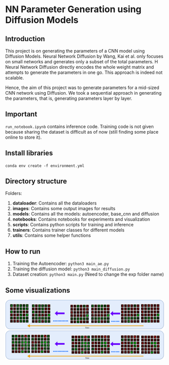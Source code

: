 <!-- ## MGM Project -->

# NN Parameter Generation using Diffusion Models

## Introduction
This project is on generating the parameters of a CNN model using Diffusion Models. Neural Network Diffusion by Wang, Kai et al. only focuses on small networks and generates only a subset of the total parameters. H Neural Network Diffusion directly encodes the whole weight matrix and attempts to generate the parameters in one go. This approach is indeed not scalable. 

Hence, the aim of this project was to generate parameters for a mid-sized CNN network using Diffusion. We took a sequential approach in generating the parameters, that is, generating parameters layer by layer.

## Important
`run_notebook.ipynb` contains inference code. Training code is not given because sharing the dataset is difficult as of now (still finding some place online to store it). 

## Install libraries

``conda env create -f environment.yml``

## Directory structure
Folders:
1. **dataloader**: Contains all the dataloaders
2. **images**: Contains some output images for results
3. **models**: Contains all the models: autoencoder, base_cnn and diffusion
4. **notebooks**: Contains notebooks for experiments and visualization
5. **scripts**: Contains python scripts for training and inference
6. **trainers**: Contains trainer classes for different models
7. **utils**: Contains some helper functions

## How to run
1. Training the Autoencoder: `python3 main_ae.py`
2. Training the diffusion model: `python3 main_diffusion.py`
3. Dataset creation: `python3 main.py` (Need to change the exp folder name)

## Some visualizations
<img src="https://github.com/FaizalKarim280280/MGM-Spring-2024/blob/main/Project/images/mgm-viz1.png"/>
<img src="https://github.com/FaizalKarim280280/MGM-Spring-2024/blob/main/Project/images/mgm-viz2.png"/>

